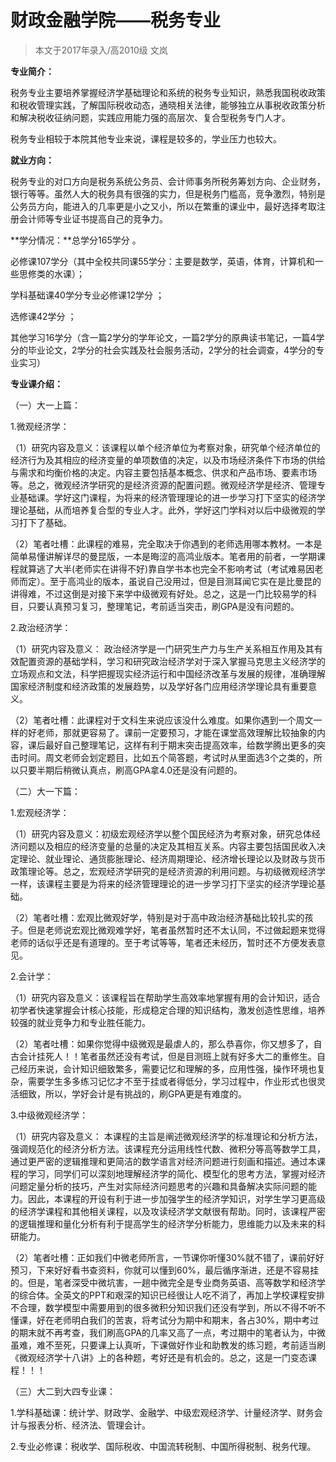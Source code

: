 # 财政金融学院——税务专业 



> 本文于2017年录入/高2010级 文岚 

 

**专业简介：**

税务专业主要培养掌握经济学基础理论和系统的税务专业知识，熟悉我国税收政策和税收管理实践，了解国际税收动态，通晓相关法律，能够独立从事税收政策分析和解决税收征纳问题，实践应用能力强的高层次、复合型税务专门人才。 

税务专业相较于本院其他专业来说，课程是较多的，学业压力也较大。 

 

**就业方向：**

税务专业的对口方向是税务系统公务员、会计师事务所税务筹划方向、企业财务，银行等等。虽然人大的税务具有很强的实力，但是税务门槛高，竞争激烈，特别是公务员方向，能进入的几率更是小之又小，所以在繁重的课业中，最好选择考取注册会计师等专业证书提高自己的竞争力。 

 

**学分情况：**总学分165学分 。

​    必修课107学分（其中全校共同课55学分：主要是数学，英语，体育，计算机和一些思修类的水课）； 

学科基础课40学分专业必修课12学分 ；

选修课42学分 ；

其他学习16学分（含一篇2学分的学年论文，一篇2学分的原典读书笔记，一篇4学分的毕业论文，2学分的社会实践及社会服务活动，2学分的社会调查，4学分的专业实习） 

 

**专业课介绍：**

（一）大一上篇： 

1.微观经济学： 

（1）研究内容及意义：该课程以单个经济单位为考察对象，研究单个经济单位的经济行为及其相应的经济变量的单项数值的决定，以及市场经济条件下市场的供给与需求和均衡价格的决定。内容主要包括基本概念、供求和产品市场、要素市场等。总之，微观经济学研究的是经济资源的配置问题。微观经济学是经济、管理专业基础课。学好这门课程，为将来的经济管理理论的进一步学习打下坚实的经济学理论基础，从而培养复合型的专业人才。此外，学好这门学科对以后中级微观的学习打下了基础。 

（2）笔者吐槽：此课程的难易，完全取决于你遇到的老师选用哪本教材。一本是简单易懂讲解详尽的曼昆版，一本是晦涩的高鸿业版本。笔者用的前者，一学期课程就算逃了大半(老师实在讲得不好)靠自学书本也完全不影响考试（考试难易因老师而定）。至于高鸿业的版本，虽说自己没用过，但是目测耳闻它实在是比曼昆的讲得难，不过这倒是对接下来学中级微观有好处。总之，这是一门比较易学的科目，只要认真预习复习，整理笔记，考前适当突击，刷GPA是没有问题的。 

 

2.政治经济学： 

（1）研究内容及意义： 政治经济学是一门研究生产力与生产关系相互作用及其有效配置资源的基础学科，学习和研究政治经济学对于深入掌握马克思主义经济学的立场观点和文法，科学把握现实经济运行和中国经济改革与发展的规律，准确理解国家经济制度和经济政策的发展趋势，以及学好各门应用经济学理论具有重要意义。 

（2）笔者吐槽：此课程对于文科生来说应该没什么难度。如果你遇到一个周文一样的好老师，那就更容易了。课前一定要预习，才能在课堂高效理解比较抽象的内容，课后最好自己整理笔记，这样有利于期末突击提高效率，给数学腾出更多的突击时间。周文老师会划定题目，比如五个简答题，考试时从里面选3个之类的，所以只要半期后稍微认真点，刷高GPA拿4.0还是没有问题的。 

 

（二）大一下篇： 

1.宏观经济学： 

（1）研究内容及意义：初级宏观经济学以整个国民经济为考察对象，研究总体经济问题以及相应的经济变量的总量的决定及其相互关系。内容主要包括国民收入决定理论、就业理论、通货膨胀理论、经济周期理论、经济增长理论以及财政与货币政策理论等。总之，宏观经济学研究的是经济资源的利用问题。与初级微观经济学一样，该课程主要是为将来的经济管理理论的进一步学习打下坚实的经济学理论基础。 

（2）笔者吐槽：宏观比微观好学，特别是对于高中政治经济基础比较扎实的孩子。但是老师说宏观比微观难学好，笔者虽然暂时还不太认同，不过做起题来觉得老师的话似乎还是有道理的。至于考试等等，笔者还未经历，暂时还不方便发表意见。

 

2.会计学： 

（1）研究内容及意义：该课程旨在帮助学生高效率地掌握有用的会计知识，适合初学者快速掌握会计核心技能，形成稳定合理的知识结构，激发创造性思维，培养较强的就业竞争力和专业胜任能力。 

（2）笔者吐槽：如果你觉得中级微观是最虐人的，那么恭喜你，你又想多了，自古会计挂死人！！笔者虽然还没有考试，但是目测班上就有好多大二的重修生。自己经历来说，会计知识细致繁多，需要记忆和理解的多，应用性强，操作环境也复杂，需要学生多多练习记忆才不至于挂或者得低分，学习过程中，作业形式也很灵活细致，所以，学好会计是有挑战的，刷GPA更是有难度的。 

 

3.中级微观经济学： 

（1）研究内容及意义： 本课程的主旨是阐述微观经济学的标准理论和分析方法，强调规范化的经济分析方法。该课程充分运用线性代数、微积分等高等数学工具，通过更严密的逻辑推理和更简洁的数学语言对经济问题进行刻画和描述。通过本课程的学习，同学们可以深刻地理解经济学的简化、模型化的思考方法，掌握对经济问题定量分析的技巧，产生对实际经济问题思考的兴趣和具备解决实际问题的能力。因此，本课程的开设有利于进一步加强学生的经济学知识，对学生学习更高级的经济学课程和其他相关课程，以及攻读经济学文献很有帮助。同时，该课程严密的逻辑推理和量化分析有利于提高学生的经济学分析能力，思维能力以及未来的科研能力。 

（2）笔者吐槽：正如我们中微老师所言，一节课你听懂30%就不错了，课前好好预习，下来好好看书查资料，你就可以懂到60%，最后循序渐进，还是不容易挂的。但是，笔者深受中微坑害，一趟中微完全是专业商务英语、高等数学和经济学的综合体。全英文的PPT和艰深的知识已经很让人吃不消了，再加上学校课程安排不合理，数学模型中需要用到的很多微积分知识我们还没有学到，所以不得不听不懂课，好在老师明白我们的苦衷，将考试分为期中和期末，各占30%，期中考过的期末就不再考查，我们刷高GPA的几率又高了一点，考过期中的笔者认为，中微虽难，难不至死，只要课上认真听，下课做好作业和助教发的练习题，考前适当刷《微观经济学十八讲》上的各种题，考好还是有机会的。总之，这是一门变态课程！！！ 

 

（三）大二到大四专业课： 

1.学科基础课：统计学、财政学、金融学、中级宏观经济学、计量经济学、财务会计与报表分析、经济法、管理会计。 

2.专业必修课：税收学、国际税收、中国流转税制、中国所得税制、税务代理。  